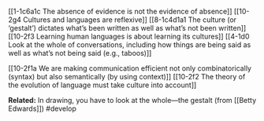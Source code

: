 [[1-1c6a1c The absence of evidence is not the evidence of absence]]
[[10-2g4 Cultures and languages are reflexive]]
[[8-1c4d1a1 The culture (or ‘gestalt’) dictates what’s been written as well as what’s not been written]]
[[10-2f3 Learning human languages is about learning its cultures]]
[[4-1d0 Look at the whole of conversations, including how things are being said as well as what’s not being said (e.g., taboos)]]

[[10-2f1a We are making communication efficient not only combinatorically (syntax) but also semantically (by using context)]]
[[10-2f2 The theory of the evolution of language must take culture into account]]

**Related:**
In drawing, you have to look at the whole—the gestalt (from [[Betty Edwards]]) #develop 